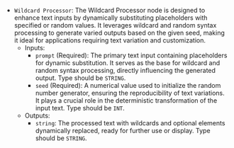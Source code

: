 - `Wildcard Processor`: The Wildcard Processor node is designed to enhance text inputs by dynamically substituting placeholders with specified or random values. It leverages wildcard and random syntax processing to generate varied outputs based on the given seed, making it ideal for applications requiring text variation and customization.
    - Inputs:
        - `prompt` (Required): The primary text input containing placeholders for dynamic substitution. It serves as the base for wildcard and random syntax processing, directly influencing the generated output. Type should be `STRING`.
        - `seed` (Required): A numerical value used to initialize the random number generator, ensuring the reproducibility of text variations. It plays a crucial role in the deterministic transformation of the input text. Type should be `INT`.
    - Outputs:
        - `string`: The processed text with wildcards and optional elements dynamically replaced, ready for further use or display. Type should be `STRING`.
